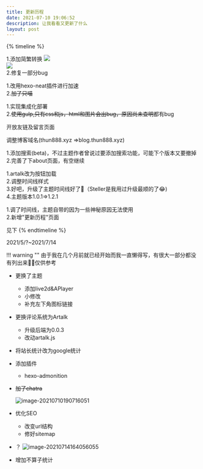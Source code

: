 ```yaml
---
title: 更新历程
date: 2021-07-10 19:06:52
description: 让我看看又更新了什么
layout: post
---
```


{% timeline %}

<!-- node 8/08 -->
1.添加简繁转换
![](https://i0.hdslb.com/bfs/album/feabc5e51e2a47ccbd249452f4ec232eb1c8d144.gif@.webp)<br>![](https://i0.hdslb.com/bfs/album/7b6000368d0d186ae38c3f30aa0cd3bd693ecc8f.png@.webp)<br>2.修复一部分bug
<!-- node 8/01 -->
1.改用hexo-neat插件进行加速<br>2.~~加了只喵~~
<!-- node 7/30 -->
1.实现集成化部署<br>2.~~使用gulp,只有css和js，html和图片会出bug，原因尚未查明~~都有bug
<!-- node 7/29 -->
开放友链及留言页面
<!-- node 7/28 -->
调整博客域名(thun888.xyz =>blog.thun888.xyz)
<!-- node 7/20 -->
1.添加搜索(beta)，不过主题作者曾说过要添加搜索功能，可能下个版本又要撤掉<br>2.完善了下about页面，有空继续
<!-- node 7/18 -->
1.artalk改为按钮加载<br>2.调整时间线样式<br>3.好吧，升级了主题时间线好了👀（Steller是我用过升级最顺的了😂)<br>4.主题版本1.0.1=>1.2.1
<!-- node 7/17 -->
1.调了时间线，主题自带的因为一些神秘原因无法使用<br>2.新增"更新历程"页面
<!-- node 2021/5/?~2021/7/14 -->
见下
{% endtimeline %}

2021/5/?~2021/7/14

!!!  warning ""
    由于我在几个月前就已经开始而我一直懒得写，有很大一部分都没有列出来🤦‍♀️仅供参考<br>



- 更换了主题
  - 添加live2d&APlayer
  - 小修改
  - 补充左下角图标链接
- 更换评论系统为Artalk
  - 升级后端为0.0.3
  - 改动artalk.js
- 将站长统计改为google统计
- 添加插件
  - hexo-admonition

- ~~加了chatra~~

  ![image-20210710190716051](https://cdn.jsdelivr.net/gh/thun888/tuku@master/img/image-20210710190716051.png)

- 优化SEO
  - 改变url结构
  - 修好sitemap

- ？
![image-20210714164056055](https://cdn.jsdelivr.net/gh/thun888/tuku@master/img/image-20210714164056055.png)

- 增加不算子统计
